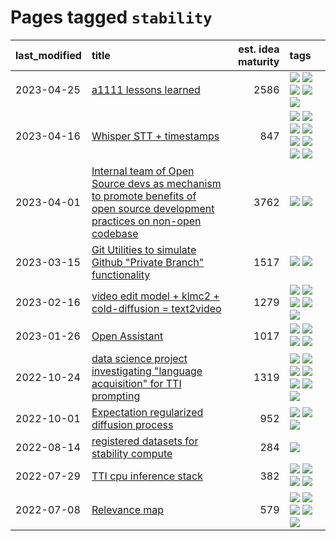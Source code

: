 # Pages tagged `stability`

|last_modified|title|est. idea maturity|tags
|:---|:---|---:|:---|
|2023-04-25|[a1111 lessons learned](../a1111_lessons_learned.md)|2586|[![](https://img.shields.io/badge/tag-experimental-4bcfd8)](../tags/experimental.md) [![](https://img.shields.io/badge/tag-opensource-1043a5)](../tags/opensource.md) [![](https://img.shields.io/badge/tag-stability-869bd0)](../tags/stability.md) [![](https://img.shields.io/badge/tag-tooling-ebbec3)](../tags/tooling.md) [![](https://img.shields.io/badge/tag-ux-7fe3bd)](../tags/ux.md)|
|2023-04-16|[Whisper STT + timestamps](../whisper-stt-plus-timestamps.md)|847|[![](https://img.shields.io/badge/tag-colab-92ab1c)](../tags/colab.md) [![](https://img.shields.io/badge/tag-dataset-96f021)](../tags/dataset.md) [![](https://img.shields.io/badge/tag-experimental-4bcfd8)](../tags/experimental.md) [![](https://img.shields.io/badge/tag-meta-aa21fc)](../tags/meta.md) [![](https://img.shields.io/badge/tag-prompting-a9524c)](../tags/prompting.md) [![](https://img.shields.io/badge/tag-publicgood-734214)](../tags/publicgood.md) [![](https://img.shields.io/badge/tag-stability-869bd0)](../tags/stability.md) [![](https://img.shields.io/badge/tag-tooling-ebbec3)](../tags/tooling.md)|
|2023-04-01|[Internal team of Open Source devs as mechanism to promote benefits of open source development practices on non-open codebase](../store_walker.md)|3762|[![](https://img.shields.io/badge/tag-experimental-4bcfd8)](../tags/experimental.md) [![](https://img.shields.io/badge/tag-stability-869bd0)](../tags/stability.md)|
|2023-03-15|[Git Utilities to simulate Github "Private Branch" functionality](../git_private_branch_utils.md)|1517|[![](https://img.shields.io/badge/tag-stability-869bd0)](../tags/stability.md) [![](https://img.shields.io/badge/tag-tooling-ebbec3)](../tags/tooling.md)|
|2023-02-16|[video edit model + klmc2 + cold-diffusion = text2video](../video-edit-model-over-init-video.md)|1279|[![](https://img.shields.io/badge/tag-animation-53417a)](../tags/animation.md) [![](https://img.shields.io/badge/tag-meta-aa21fc)](../tags/meta.md) [![](https://img.shields.io/badge/tag-publicgood-734214)](../tags/publicgood.md) [![](https://img.shields.io/badge/tag-stability-869bd0)](../tags/stability.md) [![](https://img.shields.io/badge/tag-tooling-ebbec3)](../tags/tooling.md)|
|2023-01-26|[Open Assistant](../open-assistant.md)|1017|[![](https://img.shields.io/badge/tag-accessibility-f14da)](../tags/accessibility.md) [![](https://img.shields.io/badge/tag-publicgood-734214)](../tags/publicgood.md) [![](https://img.shields.io/badge/tag-stability-869bd0)](../tags/stability.md) [![](https://img.shields.io/badge/tag-wip-ff6770)](../tags/wip.md)|
|2022-10-24|[data science project investigating "language acquisition" for TTI prompting](../tti_language_aqcuisition.md)|1319|[![](https://img.shields.io/badge/tag-alignment-c4c41f)](../tags/alignment.md) [![](https://img.shields.io/badge/tag-dataset-96f021)](../tags/dataset.md) [![](https://img.shields.io/badge/tag-experimental-4bcfd8)](../tags/experimental.md) [![](https://img.shields.io/badge/tag-prompting-a9524c)](../tags/prompting.md) [![](https://img.shields.io/badge/tag-publication-2b1421)](../tags/publication.md) [![](https://img.shields.io/badge/tag-publicgood-734214)](../tags/publicgood.md) [![](https://img.shields.io/badge/tag-stability-869bd0)](../tags/stability.md)|
|2022-10-01|[Expectation regularized diffusion process](../expectation-regularized-diffusion.md)|952|[![](https://img.shields.io/badge/tag-experimental-4bcfd8)](../tags/experimental.md) [![](https://img.shields.io/badge/tag-stability-869bd0)](../tags/stability.md) [![](https://img.shields.io/badge/tag-wip-ff6770)](../tags/wip.md)|
|2022-08-14|[registered datasets for stability compute](../registered-datasets-for-sstability-compute.md)|284|[![](https://img.shields.io/badge/tag-stability-869bd0)](../tags/stability.md)|
|2022-07-29|[TTI cpu inference stack](../TTI-cpu-inference-stack.md)|382|[![](https://img.shields.io/badge/tag-accessibility-f14da)](../tags/accessibility.md) [![](https://img.shields.io/badge/tag-stability-869bd0)](../tags/stability.md) [![](https://img.shields.io/badge/tag-tooling-ebbec3)](../tags/tooling.md) [![](https://img.shields.io/badge/tag-wip-ff6770)](../tags/wip.md)|
|2022-07-08|[Relevance map](../Relevance_map.md)|579|[![](https://img.shields.io/badge/tag-meta-aa21fc)](../tags/meta.md) [![](https://img.shields.io/badge/tag-prompting-a9524c)](../tags/prompting.md) [![](https://img.shields.io/badge/tag-publication-2b1421)](../tags/publication.md) [![](https://img.shields.io/badge/tag-stability-869bd0)](../tags/stability.md) [![](https://img.shields.io/badge/tag-tooling-ebbec3)](../tags/tooling.md)|
